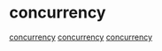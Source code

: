 # concurrency

[concurrency](https://github.com/jondgoodwin/cone)
[concurrency](https://github.com/amilajack/reading)
[concurrency](https://github.com/vtereshkov/umka-lang)
